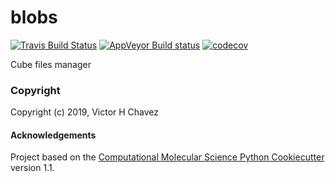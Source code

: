 blobs
==============================
[//]: # (Badges)
[![Travis Build Status](https://travis-ci.com/REPLACE_WITH_OWNER_ACCOUNT/blobs.svg?branch=master)](https://travis-ci.com/REPLACE_WITH_OWNER_ACCOUNT/blobs)
[![AppVeyor Build status](https://ci.appveyor.com/api/projects/status/REPLACE_WITH_APPVEYOR_LINK/branch/master?svg=true)](https://ci.appveyor.com/project/REPLACE_WITH_OWNER_ACCOUNT/blobs/branch/master)
[![codecov](https://codecov.io/gh/REPLACE_WITH_OWNER_ACCOUNT/blobs/branch/master/graph/badge.svg)](https://codecov.io/gh/REPLACE_WITH_OWNER_ACCOUNT/blobs/branch/master)

Cube files manager

### Copyright

Copyright (c) 2019, Victor H Chavez


#### Acknowledgements
 
Project based on the 
[Computational Molecular Science Python Cookiecutter](https://github.com/molssi/cookiecutter-cms) version 1.1.
